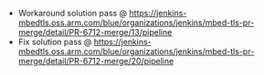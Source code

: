 - Workaround solution pass @ https://jenkins-mbedtls.oss.arm.com/blue/organizations/jenkins/mbed-tls-pr-merge/detail/PR-6712-merge/13/pipeline
- Fix solution pass @ https://jenkins-mbedtls.oss.arm.com/blue/organizations/jenkins/mbed-tls-pr-merge/detail/PR-6712-merge/20/pipeline
